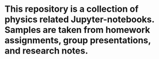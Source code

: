 # This repository is a collection of physics related Jupyter-notebooks. Samples are taken from homework assignments, group presentations, and research notes. 
